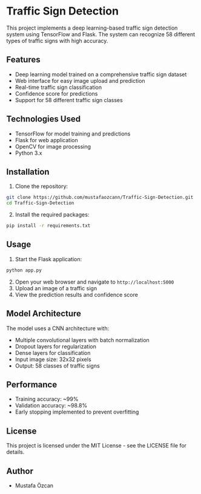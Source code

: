 # Traffic Sign Detection

This project implements a deep learning-based traffic sign detection system using TensorFlow and Flask. The system can recognize 58 different types of traffic signs with high accuracy.

## Features

- Deep learning model trained on a comprehensive traffic sign dataset
- Web interface for easy image upload and prediction
- Real-time traffic sign classification
- Confidence score for predictions
- Support for 58 different traffic sign classes

## Technologies Used

- TensorFlow for model training and predictions
- Flask for web application
- OpenCV for image processing
- Python 3.x

## Installation

1. Clone the repository:
```bash
git clone https://github.com/mustafaozcann/Traffic-Sign-Detection.git
cd Traffic-Sign-Detection
```

2. Install the required packages:
```bash
pip install -r requirements.txt
```

## Usage

1. Start the Flask application:
```bash
python app.py
```

2. Open your web browser and navigate to `http://localhost:5000`
3. Upload an image of a traffic sign
4. View the prediction results and confidence score

## Model Architecture

The model uses a CNN architecture with:
- Multiple convolutional layers with batch normalization
- Dropout layers for regularization
- Dense layers for classification
- Input image size: 32x32 pixels
- Output: 58 classes of traffic signs

## Performance

- Training accuracy: ~99%
- Validation accuracy: ~98.8%
- Early stopping implemented to prevent overfitting

## License

This project is licensed under the MIT License - see the LICENSE file for details.

## Author

- Mustafa Özcan
